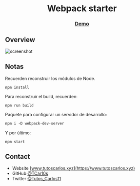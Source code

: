 <h1 align="center">Webpack starter</h1>

<div align="center">
  <h3>
    <a href="https://tcar10s.github.io/webpack-starter/">
      Demo
    </a>
  </h3>
</div>

## Overview

![screenshot](https://raw.githubusercontent.com/TCar10s/webpack-starter/main/src/assets/webpack-initial.jpeg)


## Notas

Recuerden reconstruir los módulos de Node.

```
npm install
```

Para reconstruir el build, recuerden:

```
npm run build
```

Paquete para configurar un servidor de desarrollo:

```6
npm i -D webpack-dev-server
```

Y por último:

```
npm start
```

## Contact

- Website [www.tutoscarlos.xyz](https://www.tutoscarlos.xyz)
- GitHub [@TCar10s](https://https://github.com/TCar10s)
- Twitter [@Tutos_Carlos11](https://twitter.com/Tutos_Carlos11)
